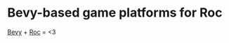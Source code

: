 # Bevy-based game platforms for Roc

[Bevy](https://bevyengine.org/)
+
[Roc](https://roc-lang.org/)
= <3
